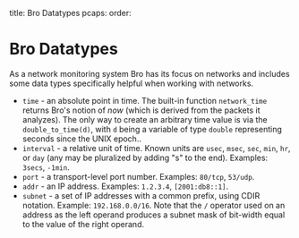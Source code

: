 title: Bro Datatypes
pcaps: 
order:

Bro Datatypes
===================

As a network monitoring system Bro has its focus on networks and includes some data types 
specifically helpful when working with networks.

* `time` - an absolute point in time. The built-in function
  `network_time` returns Bro's notion of *now* (which is derived from
  the packets it analyzes). The only way to create an
  arbitrary time value is via the `double_to_time(d)`, with `d`
  being a variable of type `double` representing seconds since the
  UNIX epoch..
* `interval` - a relative unit of time. Known units are `usec`,
  `msec`, `sec`, `min`, `hr`, or `day` (any may be pluralized by
  adding "s" to the end).  Examples: `3secs`, `-1min`.
* `port` - a transport-level port number.  Examples: `80/tcp`,
  `53/udp`.
* `addr` - an IP address.  Examples: `1.2.3.4`, `[2001:db8::1]`.
* `subnet` - a set of IP addresses with a common prefix, using CDIR notation.  Example:
  `192.168.0.0/16`.  Note that the `/` operator used on an address as
   the left operand produces a subnet mask of bit-width equal to the value
   of the right operand.
 

